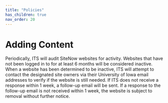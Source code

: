 ```yaml
---
title: "Policies"
has_children: true
nav_order: 20
---
```


# Adding Content

Periodically, ITS will audit SiteNow websites for activity. Websites that have not been logged in to for at least 6 months will be considered inactive. When a website has been determined to be inactive, ITS will attempt to contact the designated site owners via their University of Iowa email addresses to verify if the website is still needed. If ITS does not receive a response within 1 week, a follow-up email will be sent. If a response to the follow-up email is not received within 1 week, the website is subject to removal without further notice.
